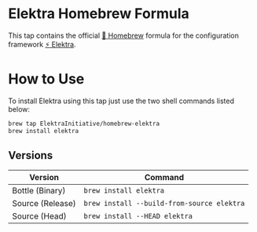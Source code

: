 # Elektra Homebrew Formula

This tap contains the official [🍺 Homebrew](https://brew.sh) formula for the configuration framework [⚡️ Elektra](http://web.libelektra.org).

# How to Use

To install Elektra using this tap just use the two shell commands listed below:

```sh
brew tap ElektraInitiative/homebrew-elektra
brew install elektra
```

## Versions

| Version          | Command                                    |
| ---------------- | ------------------------------------------ |
| Bottle (Binary)  | `brew install elektra`                     |
| Source (Release) | `brew install --build-from-source elektra` |
| Source (Head)    | `brew install --HEAD elektra`              |
